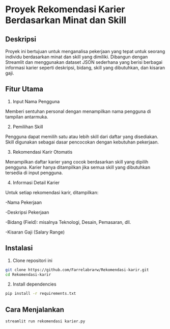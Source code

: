 # Proyek Rekomendasi Karier Berdasarkan Minat dan Skill

## Deskripsi
Proyek ini bertujuan untuk menganalisa pekerjaan yang tepat untuk seorang individu
berdasarkan minat dan skill yang dimiliki. Dibangun dengan Streamlit dan menggunakan dataset JSON sederhana yang berisi berbagai informasi karier seperti deskripsi, bidang, skill yang dibutuhkan, dan kisaran gaji.

## Fitur Utama
1. Input Nama Pengguna
   
Memberi sentuhan personal dengan menampilkan nama pengguna di tampilan antarmuka.

2. Pemilihan Skill
   
Pengguna dapat memilih satu atau lebih skill dari daftar yang disediakan.
Skill digunakan sebagai dasar pencocokan dengan kebutuhan pekerjaan.

3. Rekomendasi Karir Otomatis
   
Menampilkan daftar karier yang cocok berdasarkan skill yang dipilih pengguna.
Karier hanya ditampilkan jika semua skill yang dibutuhkan tersedia di input pengguna.

4. Informasi Detail Karier
   
Untuk setiap rekomendasi karir, ditampilkan:

-Nama Pekerjaan

-Deskripsi Pekerjaan

-Bidang (Field): misalnya Teknologi, Desain, Pemasaran, dll.

-Kisaran Gaji (Salary Range)

## Instalasi
1. Clone repositori ini
```bash
git clone https://github.com/Farrelabrarw/Rekomendasi-karir.git
cd Rekomendasi-karir
```
2. Install dependencies
```bash
pip install -r requirements.txt
```
## Cara Menjalankan
```bash
streamlit run rekomendasi karier.py
```

